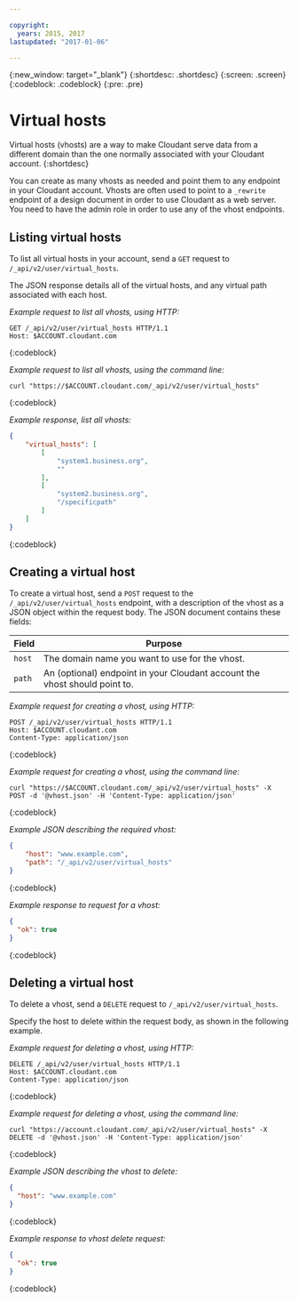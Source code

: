 ```yaml
---

copyright:
  years: 2015, 2017
lastupdated: "2017-01-06"

---
```


{:new_window: target="_blank"}
{:shortdesc: .shortdesc}
{:screen: .screen}
{:codeblock: .codeblock}
{:pre: .pre}

# Virtual hosts

Virtual hosts (vhosts) are a way to make Cloudant serve data from a different domain
than the one normally associated with your Cloudant account.
{:shortdesc}

You can create as many vhosts as needed
and point them to any endpoint in your Cloudant account.
Vhosts are often used to point to a `_rewrite` endpoint of a design document
in order to use Cloudant as a web server.
You need to have the admin role in order to use any of the vhost endpoints.

## Listing virtual hosts

To list all virtual hosts in your account,
send a `GET` request to `/_api/v2/user/virtual_hosts`.

The JSON response details all of the virtual hosts,
and any virtual path associated with each host.

_Example request to list all vhosts, using HTTP:_

```http
GET /_api/v2/user/virtual_hosts HTTP/1.1
Host: $ACCOUNT.cloudant.com
```
{:codeblock}

_Example request to list all vhosts, using the command line:_

```shell
curl "https://$ACCOUNT.cloudant.com/_api/v2/user/virtual_hosts"
```
{:codeblock}

_Example response, list all vhosts:_

```json
{
    "virtual_hosts": [
        [
            "system1.business.org", 
            ""
        ], 
        [
            "system2.business.org", 
            "/specificpath"
        ]
    ]
}
```
{:codeblock}

## Creating a virtual host

To create a virtual host,
send a `POST` request to the `/_api/v2/user/virtual_hosts` endpoint,
with a description of the vhost as a JSON object within the request body.
The JSON document contains these fields:

Field  | Purpose
-------|--------
`host` | The domain name you want to use for the vhost.
`path` | An (optional) endpoint in your Cloudant account the vhost should point to.

_Example request for creating a vhost, using HTTP:_

```http
POST /_api/v2/user/virtual_hosts HTTP/1.1
Host: $ACCOUNT.cloudant.com
Content-Type: application/json
```
{:codeblock}

_Example request for creating a vhost, using the command line:_

```shell
curl "https://$ACCOUNT.cloudant.com/_api/v2/user/virtual_hosts" -X POST -d '@vhost.json' -H 'Content-Type: application/json'
```
{:codeblock}

_Example JSON describing the required vhost:_

```json
{
    "host": "www.example.com",
    "path": "/_api/v2/user/virtual_hosts"
}
```
{:codeblock}

_Example response to request for a vhost:_

```json
{
  "ok": true
}
```
{:codeblock}

## Deleting a virtual host

To delete a vhost,
send a `DELETE` request to `/_api/v2/user/virtual_hosts`.

Specify the host to delete within the request body,
as shown in the following example.

_Example request for deleting a vhost, using HTTP:_

```http
DELETE /_api/v2/user/virtual_hosts HTTP/1.1
Host: $ACCOUNT.cloudant.com
Content-Type: application/json
```
{:codeblock}

_Example request for deleting a vhost, using the command line:_

```shell
curl "https://account.cloudant.com/_api/v2/user/virtual_hosts" -X DELETE -d '@vhost.json' -H 'Content-Type: application/json'
```
{:codeblock}

_Example JSON describing the vhost to delete:_

```json
{
  "host": "www.example.com"
}
```
{:codeblock}

_Example response to vhost delete request:_

```json
{
  "ok": true
}
```
{:codeblock}
